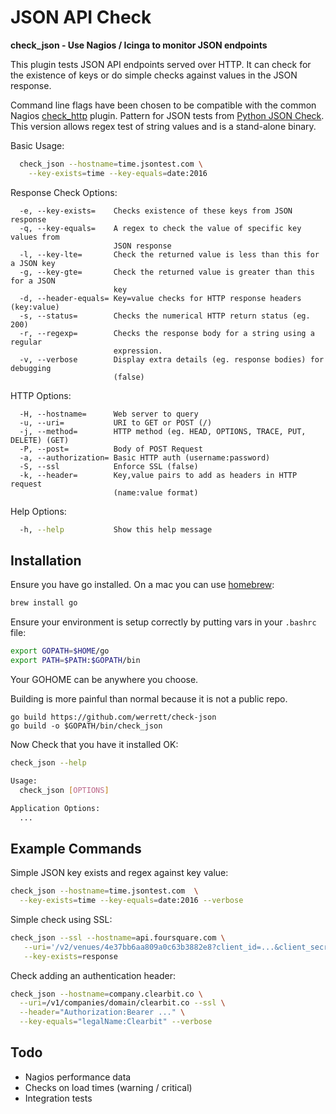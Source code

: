 # JSON API Check

**check_json - Use Nagios / Icinga to monitor JSON endpoints**

This plugin tests JSON API endpoints served over HTTP. It can check for the
existence of keys or do simple checks against values in the JSON response.

Command line flags have been chosen to be compatible with the common Nagios
[check_http](https://www.monitoring-plugins.org/doc/man/check_http.html) plugin.
Pattern for JSON tests from [Python JSON
Check](https://github.com/drewkerrigan/nagios-http-json). This version allows
regex test of string values and is a stand-alone binary.

Basic Usage:
```bash
  check_json --hostname=time.jsontest.com \
    --key-exists=time --key-equals=date:2016
```

Response Check Options:
```
  -e, --key-exists=    Checks existence of these keys from JSON response
  -q, --key-equals=    A regex to check the value of specific key values from
                       JSON response
  -l, --key-lte=       Check the returned value is less than this for a JSON key
  -g, --key-gte=       Check the returned value is greater than this for a JSON
                       key
  -d, --header-equals= Key=value checks for HTTP response headers (key:value)
  -s, --status=        Checks the numerical HTTP return status (eg. 200)
  -r, --regexp=        Checks the response body for a string using a regular
                       expression.
  -v, --verbose        Display extra details (eg. response bodies) for debugging
                       (false)
```

HTTP Options:
```
  -H, --hostname=      Web server to query
  -u, --uri=           URI to GET or POST (/)
  -j, --method=        HTTP method (eg. HEAD, OPTIONS, TRACE, PUT, DELETE) (GET)
  -P, --post=          Body of POST Request
  -a, --authorization= Basic HTTP auth (username:password)
  -S, --ssl            Enforce SSL (false)
  -k, --header=        Key,value pairs to add as headers in HTTP request
                       (name:value format)
```

Help Options:
```bash
  -h, --help           Show this help message
```

## Installation

Ensure you have go installed. On a mac you can use [homebrew](http://brew.sh):
```bash
brew install go
```

Ensure your environment is setup correctly by putting vars in your `.bashrc`
file:

```bash
export GOPATH=$HOME/go
export PATH=$PATH:$GOPATH/bin
```
Your GOHOME can be anywhere you choose.

Building is more painful than normal because it is not a public repo.

```
go build https://github.com/werrett/check-json
go build -o $GOPATH/bin/check_json
```

Now Check that you have it installed OK:

```bash
check_json --help

Usage:
  check_json [OPTIONS]

Application Options:
  ...
```
## Example Commands

Simple JSON key exists and regex against key value:

```bash
check_json --hostname=time.jsontest.com  \
  --key-exists=time --key-equals=date:2016 --verbose
```

Simple check using SSL:

```bash
check_json --ssl --hostname=api.foursquare.com \
   --uri='/v2/venues/4e37bb6aa809a0c63b3882e8?client_id=...&client_secret=...&v=20150313' \
   --key-exists=response
```

Check adding an authentication header:

```bash
check_json --hostname=company.clearbit.co \
  --uri=/v1/companies/domain/clearbit.co --ssl \
  --header="Authorization:Bearer ..." \
  --key-equals="legalName:Clearbit" --verbose
```


## Todo

 - Nagios performance data
 - Checks on load times (warning / critical)
 - Integration tests
